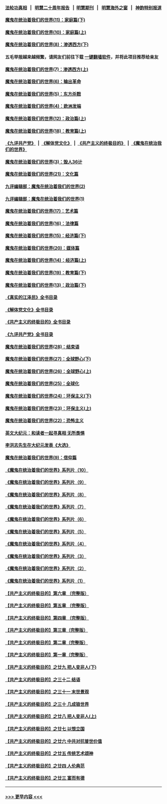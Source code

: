 #### [法轮功真相](https://github.com/gfw-breaker/truth/blob/master/README.md?t=0) &nbsp;&nbsp;|&nbsp;&nbsp; [明慧二十周年报告](https://github.com/gfw-breaker/mh-reports/blob/master/README.md?t=0) &nbsp;&nbsp;|&nbsp;&nbsp;[明慧期刊](https://github.com/gfw-breaker/mh-qikan) &nbsp;&nbsp;|&nbsp;&nbsp; [明慧海外之窗](https://github.com/gfw-breaker/mh-news/blob/master/README.md?t=0) &nbsp;&nbsp;|&nbsp;&nbsp; [神韵特别报道](https://github.com/gfw-breaker/mh-news/blob/master/shenyun.md?t=0)
#### [魔鬼在统治着我们的世界(11)：家庭篇(下)](../pages/nsc422/n10440961.md?t=01210043) 
#### [魔鬼在统治着我们的世界(10)：家庭篇(上)](../pages/nsc422/n10435448.md?t=01210043) 
#### [魔鬼在统治着我们的世界(8)：渗透西方(下)](../pages/nsc422/n10429603.md?t=01210043) 
#### 五毛举报越来越频繁，请网友们前往下载 [一键翻墙软件](https://github.com/gfw-breaker/ssr-accounts)，并将此项目推荐给亲友
#### [魔鬼在统治着我们的世界(7)：渗透西方(上)](../pages/nsc422/n10426013.md?t=01210043) 
#### [魔鬼在统治着我们的世界(6)：输出革命](../pages/nsc422/n10421536.md?t=01210043) 
#### [魔鬼在统治着我们的世界(5)：东方杀戮](../pages/nsc422/n10417707.md?t=01210043) 
#### [魔鬼在统治着我们的世界(4)：欧洲发端](../pages/nsc422/n10414890.md?t=01210043) 
#### [魔鬼在统治着我们的世界(12)：政治篇(上)](../pages/nsc422/n10444576.md?t=01210043) 
#### [魔鬼在统治着我们的世界(18)：教育篇(上)](../pages/nsc422/n10526970.md?t=01210043) 
#### [《九评共产党》](https://github.com/begood0513/9ping.md/blob/master/README.md) &nbsp;|&nbsp; [《解体党文化》](../../../../jtdwh.md/blob/master/README.md)  &nbsp;|&nbsp; [《共产主义的终极目的》](../../../../gczydzjmd.md/blob/master/README.md) &nbsp;|&nbsp; [《魔鬼在统治我们的世界》](../../../../mgztzwmdsj.md/blob/master/README.md) 
#### [魔鬼在统治着我们的世界(3)：毁人36计](../pages/nsc422/n10411583.md?t=01210043) 
#### [魔鬼在统治着我们的世界(21)：文化篇](../pages/nsc422/n10597706.md?t=01210043) 
#### [九评编辑部：魔鬼在统治着我们的世界(2)](../pages/nsc422/n10410036.md?t=01210043) 
#### [九评编辑部：魔鬼在统治着我们的世界(1)](../pages/nsc422/n10406825.md?t=01210043) 
#### [魔鬼在统治着我们的世界(17)：艺术篇](../pages/nsc422/n10499093.md?t=01210043) 
#### [魔鬼在统治着我们的世界(16)：法律篇](../pages/nsc422/n10485969.md?t=01210043) 
#### [魔鬼在统治着我们的世界(15)：经济篇(下)](../pages/nsc422/n10469975.md?t=01210043) 
#### [魔鬼在统治着我们的世界(20)：媒体篇](../pages/nsc422/n10586579.md?t=01210043) 
#### [魔鬼在统治着我们的世界(14)：经济篇(上)](../pages/nsc422/n10457370.md?t=01210043) 
#### [魔鬼在统治着我们的世界(19)：教育篇(下)](../pages/nsc422/n10564808.md?t=01210043) 
#### [魔鬼在统治着我们的世界(13)：政治篇(下)](../pages/nsc422/n10448270.md?t=01210043) 
#### [《真实的江泽民》全书目录](../pages/nsc422/n13721399.md?t=01210043) 
#### [《解体党文化》全书目录](../pages/nsc422/n13721157.md?t=01210043) 
#### [《共产主义的终极目的》全书目录](../pages/nsc422/n13721048.md?t=01210043) 
#### [《九评共产党》全书目录](../pages/nsc422/n13708085.md?t=01210043) 
#### [魔鬼在统治着我们的世界(28)：结束语](../pages/nsc422/n10936246.md?t=01210043) 
#### [魔鬼在统治着我们的世界(27)：全球野心(下)](../pages/nsc422/n10928319.md?t=01210043) 
#### [魔鬼在统治着我们的世界(26)：全球野心(上)](../pages/nsc422/n10900318.md?t=01210043) 
#### [魔鬼在统治着我们的世界(25)：全球化](../pages/nsc422/n10788205.md?t=01210043) 
#### [魔鬼在统治着我们的世界(24)：环保主义(下)](../pages/nsc422/n10695307.md?t=01210043) 
#### [魔鬼在统治着我们的世界(23)：环保主义(上)](../pages/nsc422/n10688613.md?t=01210043) 
#### [魔鬼在统治着我们的世界(22)：恐怖主义](../pages/nsc422/n10614727.md?t=01210043) 
#### [英文大纪元：和读者一起寻真相 无所畏惧](../pages/nsc422/n12542027.md?t=01210043) 
#### [李洪志先生在大纪元发表《大选》](../pages/nsc422/n12534746.md?t=01210043) 
#### [魔鬼在统治着我们的世界(9)：信仰篇](../pages/nsc422/n10432159.md?t=01210043) 
#### [《魔鬼在统治着我们的世界》系列片（10）](../pages/nsc422/n12292670.md?t=01210043) 
#### [《魔鬼在统治着我们的世界》系列片（9）](../pages/nsc422/n12290859.md?t=01210043) 
#### [《魔鬼在统治着我们的世界》系列片（8）](../pages/nsc422/n12287445.md?t=01210043) 
#### [《魔鬼在统治着我们的世界》系列片（7）](../pages/nsc422/n12283425.md?t=01210043) 
#### [《魔鬼在统治着我们的世界》系列片（6）](../pages/nsc422/n12282314.md?t=01210043) 
#### [《魔鬼在统治着我们的世界》系列片（5）](../pages/nsc422/n12281419.md?t=01210043) 
#### [《魔鬼在统治着我们的世界》系列片（4）](../pages/nsc422/n12274024.md?t=01210043) 
#### [《魔鬼在统治着我们的世界》系列片（3）](../pages/nsc422/n12271322.md?t=01210043) 
#### [《魔鬼在统治着我们的世界》系列片（2）](../pages/nsc422/n12269049.md?t=01210043) 
#### [《魔鬼在统治着我们的世界》系列片（1）](../pages/nsc422/n12267575.md?t=01210043) 
#### [【共产主义的终极目的】第六章 （完整版）](../pages/nsc422/n11428913.md?t=01210043) 
#### [【共产主义的终极目的】第五章 （完整版）](../pages/nsc422/n11428912.md?t=01210043) 
#### [【共产主义的终极目的】第四章 （完整版）](../pages/nsc422/n11428907.md?t=01210043) 
#### [【共产主义的终极目的】第三章（完整版）](../pages/nsc422/n11428848.md?t=01210043) 
#### [【共产主义的终极目的】第二章（完整版）](../pages/nsc422/n11428831.md?t=01210043) 
#### [【共产主义的终极目的】第一章（完整版）](../pages/nsc422/n11417651.md?t=01210043) 
#### [【共产主义的终极目的】之廿九 把人变非人(下)](../pages/nsc422/n11344140.md?t=01210043) 
#### [【共产主义的终极目的】之三十二 结语](../pages/nsc422/n11360535.md?t=01210043) 
#### [【共产主义的终极目的】之三十一 末世景观](../pages/nsc422/n11351129.md?t=01210043) 
#### [【共产主义的终极目的】之三十 几成狼世界](../pages/nsc422/n11348280.md?t=01210043) 
#### [【共产主义的终极目的】之廿八 把人变非人(上)](../pages/nsc422/n11340492.md?t=01210043) 
#### [【共产主义的终极目的】之廿七 以恨立国](../pages/nsc422/n11336944.md?t=01210043) 
#### [【共产主义的终极目的】之廿六 中共对抗普世价值](../pages/nsc422/n11324785.md?t=01210043) 
#### [【共产主义的终极目的】之廿五 传统艺术颂神](../pages/nsc422/n11296396.md?t=01210043) 
#### [【共产主义的终极目的】之廿四 人伦典范](../pages/nsc422/n11296397.md?t=01210043) 
#### [【共产主义的终极目的】之廿三 富而有德](../pages/nsc422/n11283598.md?t=01210043) 

----
#### [ >>> 更早内容 <<< ](../indexes/nsc422-earlier.md)
